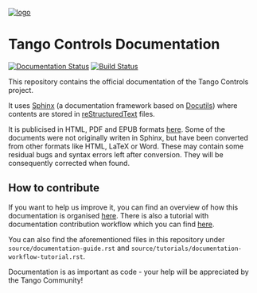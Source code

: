 [![logo](http://www.tango-controls.org/static/tango/img/logo_tangocontrols.png)](http://www.tango-controls.org)

Tango Controls Documentation
============================

[![Documentation Status](https://readthedocs.org/projects/tango-controls/badge/?version=latest)](http://tango-controls.readthedocs.io/en/latest/?badge=latest)
[![Build Status](https://travis-ci.org/tango-controls/tango-doc.svg)](https://travis-ci.org/tango-controls/tango-doc)

This repository contains the official documentation of the Tango Controls project.

It uses [Sphinx](http://www.sphinx-doc.org/en/stable/) (a documentation framework based on
[Docutils](http://docutils.sourceforge.net/index.html)) where contents are stored in
[reStructuredText](http://docutils.sourceforge.net/rst.html) files.

It is publicised in HTML, PDF and EPUB formats [here](http://tango-controls.readthedocs.io/).
Some of the documents were not originally writen in Sphinx,
but have been converted from other formats like HTML, LaTeX or Word.
These may contain some residual bugs and syntax errors left after conversion.
They will be consequently corrected when found.

How to contribute
-----------------
If you want to help us improve it, you can find an overview of how this documentation is
organised [here](http://tango-controls.readthedocs.io/en/latest/documentation-guide.html).
There is also a tutorial with documentation contribution workflow which you can find
[here](http://tango-controls.readthedocs.io/en/latest/tutorials/documentation-workflow-tutorial.html).

You can also find the aforementioned files in this repository under
`source/documentation-guide.rst`
and `source/tutorials/documentation-workflow-tutorial.rst`.


Documentation is as important as code - your help will be appreciated by the Tango Community! 
